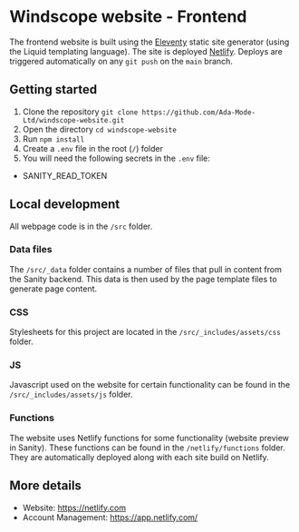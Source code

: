 # Windscope website - Frontend

The frontend website is built using the [Eleventy](https://www.11ty.dev/) static site generator (using the Liquid templating language). The site is deployed [Netlify](https://app.netlify.com/). Deploys are triggered automatically on any `git push` on the `main` branch.

## Getting started

1. Clone the repository `git clone https://github.com/Ada-Mode-Ltd/windscope-website.git`
1. Open the directory `cd windscope-website`
1. Run `npm install`
1. Create a `.env` file in the root (`/`) folder
1. You will need the following secrets in the `.env` file:

- SANITY_READ_TOKEN

## Local development

All webpage code is in the `/src` folder.

### Data files

The `/src/_data` folder contains a number of files that pull in content from the Sanity backend. This data is then used by the page template files to generate page content.

### CSS

Stylesheets for this project are located in the `/src/_includes/assets/css` folder.

### JS

Javascript used on the website for certain functionality can be found in the `/src/_includes/assets/js` folder.

### Functions

The website uses Netlify functions for some functionality (website preview in Sanity). These functions can be found in the `/netlify/functions` folder. They are automatically deployed along with each site build on Netlify.

## More details

- Website: <https://netlify.com>
- Account Management: <https://app.netlify.com/>
